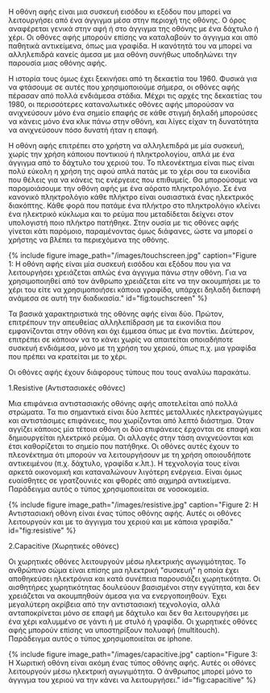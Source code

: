 Η οθόνη αφής είναι μια συσκευή εισόδου κι εξόδου που μπορεί να λειτουργήσει από ένα άγγιγμα μέσα στην περιοχή της οθόνης. Ο όρος αναφέρεται γενικά στην αφή ή στο άγγιγμα της οθόνης με ένα δάχτυλο ή χέρι. Οι οθόνες αφής μπορούν επίσης να καταλαβούν το άγγιγμα και από παθητικά αντικείμενα, όπως μια γραφίδα. Η ικανότητά του να μπορεί να αλληλεπιδρά κανείς άμεσα με μια οθόνη συνήθως υποδηλώνει την παρουσία μιας οθόνης αφής.

Η ιστορία τους όμως έχει ξεκινήσει από τη δεκαετία του 1960. Φυσικά για να φτάσουμε σε αυτές που χρησιμοποιούμε σήμερα, οι οθόνες αφής πέρασαν από πολλά ενδιάμεσα στάδια. Μέχρι τις αρχές της δεκαετίας του 1980, οι περισσότερες καταναλωτικές οθόνες αφής μπορούσαν να ανιχνεύσουν μόνο ένα σημείο επαφής σε κάθε στιγμή δηλαδή μπορούσες να κάνεις μόνο ένα κλικ πάνω στην οθόνη, και λίγες είχαν τη δυνατότητα να ανιχνεύσουν πόσο δυνατή ήταν η επαφή.

Η οθόνη αφής επιτρέπει στο χρήστη να αλληλεπιδρά με μία συσκευή, χωρίς την χρήση κάποιου ποντικιού ή πληκτρολογίου, απλά με ένα άγγιγμα από το δάχτυλο του χεριού του. Το πλεονέκτημα είναι πως είναι πολύ εύκολη η χρήση της αφού απλά πατάς με το χέρι σου τα εικονίδια που θέλεις για να κάνεις τις ενέργειες που επιθυμείς.
Θα μπορούσαμε να παρομοιάσουμε την οθόνη αφής με ένα αόρατο πληκτρολόγιο. Σε ένα κανονικό πληκτρολόγιο κάθε πλήκτρο είναι ουσιαστικά ένας ηλεκτρικός διακόπτης. Κάθε φορά που πατάμε ένα πλήκτρο στο πληκτρολόγιο κλείνει ένα ηλεκτρικό κύκλωμα και το ρεύμα που μεταδίδεται δείχνει στον υπολογιστή ποιο πλήκτρο πατήθηκε. Στην ουσία με τις οθόνες αφής γίνεται κάτι παρόμοιο, παραμένοντας όμως διάφανες, ώστε να μπορεί ο χρήστης να βλέπει τα περιεχόμενα της οθόνης.

{% include figure image_path="/images/touchscreen.jpg" caption="Figure 1: Η οθόνη αφής είναι μία συσκευή εισόδου και εξόδου που για να λειτουργήσει χρειάζεται απλώς ένα άγγιγμα πάνω στην οθόνη. Για να χρησιμοποιηθεί από τον άνθρωπο χρειάζεται είτε να την ακουμπήσει με το χέρι του είτε να χρησιμοποιήσει κάποια γραφίδα, υπάρχει δηλαδή διεπαφή ανάμεσα σε αυτή την διαδικασία." id="fig:touchscreen" %}


Τα βασικά χαρακτηριστικά της οθόνης αφής είναι δύο. Πρώτον, επιτρέπουν την απευθείας αλληλεπίδραση με τα εικονίδια που εμφανίζονται στην οθόνη και όχι έμμεσα όπως με ένα ποντίκι. Δεύτερον, επιτρέπει σε κάποιον να το κάνει χωρίς να απαιτείται οποιαδήποτε συσκευή ενδιάμεσα, μόνο με τη χρήση του χεριού, όπως π.χ. μια γραφίδα που πρέπει να κρατείται με το χέρι.

Οι οθόνες αφής έχουν διάφορους τύπους που τους αναλύω παρακάτω.

1.Resistive (Αντιστασιακές οθόνες)

Μια επιφάνεια αντιστασιακής οθόνης αφής αποτελείται από πολλά στρώματα. Τα πιο σημαντικά είναι δύο λεπτές μεταλλικές ηλεκτραγώγιμες και αντιστάσιμες επιφάνειες, που χωρίζονται από λεπτό διάστημα. Όταν αγγίζει κάποιος μία τέτοια οθόνη οι  δύο επιφάνειες έρχονται σε επαφή και δημιουργείται ηλεκτρικό ρεύμα. Οι αλλαγές στην τάση ανιχνεύονται και έτσι καθορίζεται το σημείο που πατήθηκε. Οι οθόνες αυτές έχουν το πλεονέκτημα ότι μπορούν να λειτουργήσουν με τη χρήση οποιουδήποτε αντικειμένου (π.χ. δάχτυλο, γραφίδα κ.λπ.). Η τεχνολογία τους είναι αρκετά οικονομική και καταναλώνουν λιγότερη ενέργεια. Είναι όμως ευαίσθητες σε γρατζουνιές και φθορές από αιχμηρά αντικείμενα.
Παράδειγμα αυτός ο τύπος χρησιμοποιείται σε νοσοκομεία.

{% include figure image_path="/images/resistive.jpg" caption="Figure 2: Η Αντιστασιακή οθόνη είναι ένας τύπος οθόνης αφής. Αυτές οι οθόνες λειτουργούν και με το άγγιγμα του χεριού και με κάποια γραφίδα." id="fig:resistive" %}



2.Capacitive (Χωρητικές οθόνες)

Οι χωρητικές οθόνες λειτουργούν μέσω ηλεκτρικής αγωγιμότητας. Το ανθρώπινο σώμα είναι επίσης μια ηλεκτρική "συσκευή" η οποία έχει αποθηκεύσει ηλεκτρόνια και κατά συνέπεια παρουσιάζει χωρητικότητα. Οι αισθητήρες χωρητικότητας δουλεύουν βασισμένοι στην εγγύτητα, και δεν χρειάζεται να ακουμπηθούν άμεσα για να ενεργοποιηθούν. Έχει μεγαλύτερη ακρίβεια από την αντιστασιακή τεχνολογία, αλλά ανταποκρίνεται μόνο σε επαφή με δάχτυλο και δεν θα λειτουργήσει με ένα χέρι καλυμμένο σε γάντι ή με στυλό ή γραφίδα. Οι χωρητικές οθόνες αφής μπορούν επίσης να υποστηρίξουν πολυαφή (multitouch).
Παράδειγμα αυτός ο τύπος χρησιμοποιείται σε iphone. 

{% include figure image_path="/images/capacitive.jpg" caption="Figure 3: Η Χωριτική οθόνη είναι ακόμη ένας τύπος οθόνης αφής. Αυτές οι οθόνες λειτουργούν μέσω ηλεκτρική αγωγιμότητα. Ο άνθρωπος μπορεί μόνο το άγγιγμα του χεριού να την κάνει να λειτουργήσει." id="fig:capacitive" %}
